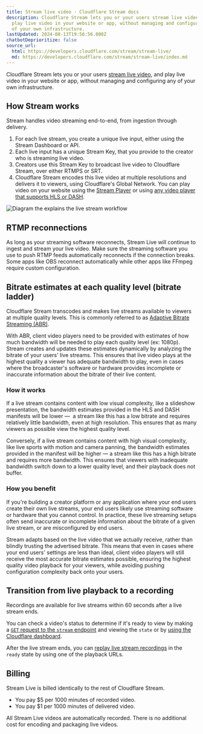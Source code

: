 ```yaml
---
title: Stream live video · Cloudflare Stream docs
description: Cloudflare Stream lets you or your users stream live video, and
  play live video in your website or app, without managing and configuring any
  of your own infrastructure.
lastUpdated: 2024-08-13T19:56:56.000Z
chatbotDeprioritize: false
source_url:
  html: https://developers.cloudflare.com/stream/stream-live/
  md: https://developers.cloudflare.com/stream/stream-live/index.md
---
```


Cloudflare Stream lets you or your users [stream live video](https://www.cloudflare.com/learning/video/what-is-live-streaming/), and play live video in your website or app, without managing and configuring any of your own infrastructure.

## How Stream works

Stream handles video streaming end-to-end, from ingestion through delivery.

1. For each live stream, you create a unique live input, either using the Stream Dashboard or API.
2. Each live input has a unique Stream Key, that you provide to the creator who is streaming live video.
3. Creators use this Stream Key to broadcast live video to Cloudflare Stream, over either RTMPS or SRT.
4. Cloudflare Stream encodes this live video at multiple resolutions and delivers it to viewers, using Cloudflare's Global Network. You can play video on your website using the [Stream Player](https://developers.cloudflare.com/stream/viewing-videos/using-the-stream-player/) or using [any video player that supports HLS or DASH](https://developers.cloudflare.com/stream/viewing-videos/using-own-player/).

![Diagram the explains the live stream workflow](https://developers.cloudflare.com/_astro/live-stream-workflow.CRSBhOc-_ZG8e0g.webp)

## RTMP reconnections

As long as your streaming software reconnects, Stream Live will continue to ingest and stream your live video. Make sure the streaming software you use to push RTMP feeds automatically reconnects if the connection breaks. Some apps like OBS reconnect automatically while other apps like FFmpeg require custom configuration.

## Bitrate estimates at each quality level (bitrate ladder)

Cloudflare Stream transcodes and makes live streams available to viewers at multiple quality levels. This is commonly referred to as [Adaptive Bitrate Streaming (ABR)](https://www.cloudflare.com/learning/video/what-is-adaptive-bitrate-streaming).

With ABR, client video players need to be provided with estimates of how much bandwidth will be needed to play each quality level (ex: 1080p). Stream creates and updates these estimates dynamically by analyzing the bitrate of your users' live streams. This ensures that live video plays at the highest quality a viewer has adequate bandwidth to play, even in cases where the broadcaster's software or hardware provides incomplete or inaccurate information about the bitrate of their live content.

### How it works

If a live stream contains content with low visual complexity, like a slideshow presentation, the bandwidth estimates provided in the HLS and DASH manifests will be lower —  a stream like this has a low bitrate and requires relatively little bandwidth, even at high resolution. This ensures that as many viewers as possible view the highest quality level.

Conversely, if a live stream contains content with high visual complexity, like live sports with motion and camera panning, the bandwidth estimates provided in the manifest will be higher — a stream like this has a high bitrate and requires more bandwidth. This ensures that viewers with inadequate bandwidth switch down to a lower quality level, and their playback does not buffer.

### How you benefit

If you're building a creator platform or any application where your end users create their own live streams, your end users likely use streaming software or hardware that you cannot control. In practice, these live streaming setups often send inaccurate or incomplete information about the bitrate of a given live stream, or are misconfigured by end users.

Stream adapts based on the live video that we actually receive, rather than blindly trusting the advertised bitrate. This means that even in cases where your end users' settings are less than ideal, client video players will still receive the most accurate bitrate estimates possible, ensuring the highest quality video playback for your viewers, while avoiding pushing configuration complexity back onto your users.

## Transition from live playback to a recording

Recordings are available for live streams within 60 seconds after a live stream ends.

You can check a video's status to determine if it's ready to view by making a [`GET` request to the `stream` endpoint](https://developers.cloudflare.com/stream/stream-live/watch-live-stream/#use-the-api) and viewing the `state` or by [using the Cloudflare dashboard](https://developers.cloudflare.com/stream/stream-live/watch-live-stream/#use-the-dashboard).

After the live stream ends, you can [replay live stream recordings](https://developers.cloudflare.com/stream/stream-live/replay-recordings/) in the `ready` state by using one of the playback URLs.

## Billing

Stream Live is billed identically to the rest of Cloudflare Stream.

* You pay $5 per 1000 minutes of recorded video.
* You pay $1 per 1000 minutes of delivered video.

All Stream Live videos are automatically recorded. There is no additional cost for encoding and packaging live videos.
